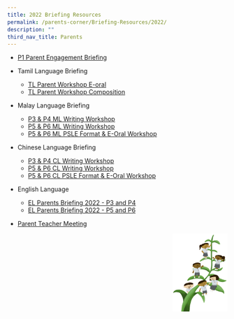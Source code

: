 ```yaml
---
title: 2022 Briefing Resources
permalink: /parents-corner/Briefing-Resources/2022/
description: ""
third_nav_title: Parents
---
```

*   [P1 Parent Engagement Briefing](/p1-parent-engagement-briefing.pdf)  
    
*   Tamil Language Briefing
	*   [TL Parent Workshop E-oral](/files/TL_Parent%20Workshop_E-oral_2022.pdf)
	*   [TL Parent Workshop Composition](/files/TL_Parent%20Workshop_Composition_2022.pdf)
    
*   Malay Language Briefing
	*   [P3 & P4 ML Writing Workshop](/files/2022%20P3%20%20P4%20ML%20Writing%20Workshop%20for%20parents.pdf)
	*   [P5 & P6 ML Writing Workshop](/files/2022%20P5%20%20P6%20ML%20Writing%20Workshop%20for%20parents.pdf)
	*   [P5 & P6 ML PSLE Format & E-Oral Workshop](/files/2022%20P5%20%20P6%20ML%20PSLE%20Format%20%20E-Oral%20Workshop%20for%20parents.pdf)
    
*   Chinese Language Briefing
	*    [P3 & P4 CL Writing Workshop](/files/For%20school%20website%202022%20CL%20P3%20%20P4%20Writing%20Workshop.pdf)
	*   [P5 & P6 CL Writing Workshop](/files/2022%20P5P6%20CL%20Parent%20Workshop%20Writing_P5P6.pdf)
	*   [P5 & P6 CL PSLE Format & E-Oral Workshop](/files/2022%20_P5%20and%20P6%20CL_Final.pdf)
*   English Language
	*    [EL Parents Briefing 2022 - P3 and P4](/files/EL%20Parents%20Briefing%202022%20-%20P3%20and%20P4.pdf)
	*   [EL Parents Briefing 2022 - P5 and P6](/files/EL%20Parents%20Briefing%202022%20-%20P5%20and%20P6.pdf)

  

*   [Parent Teacher Meeting](/files/MTP-22%20P4%20Holistic%20Programme%20%20Subject-based%20Banding_ForUpload.pdf)

<img src="/images/Small%20logo/gwps%20children%20(1).png" 
     style="width:25%;float:right">